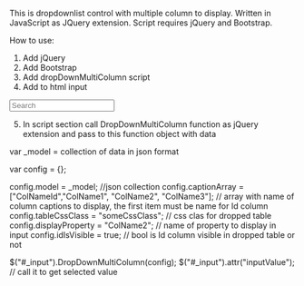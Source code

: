 This is dropdownlist control with multiple column to display.
Written in JavaScript as JQuery extension.
Script requires jQuery and Bootstrap.

How to use:

1) Add jQuery
2) Add Bootstrap
3) Add dropDownMultiColumn script
4) Add to html input

<input type="text" class="form-control" id="_input" placeholder="Search" />

5) In script section call DropDownMultiColumn function as jQuery extension and pass to this function object with data

var _model = collection of data in json format

var config = {};

config.model = _model; //json collection
config.captionArray = ["ColNameId","ColName1", "ColName2", "ColName3"]; // array with name of column captions to display, the first item must be name for Id column
config.tableCssClass = "someCssClass"; // css clas for dropped table
config.displayProperty = "ColName2"; // name of property to display in input
config.idIsVisible = true; // bool is Id column visible in dropped table or not
    
$("#_input").DropDownMultiColumn(config);
$("#_input").attr("inputValue"); // call it to get selected value
